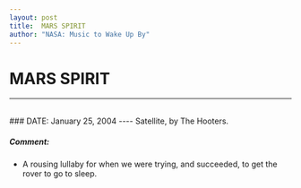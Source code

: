 ```yaml
---
layout: post
title:  MARS SPIRIT
author: "NASA: Music to Wake Up By"
---
```


# MARS SPIRIT
----
<br/>
### DATE: January 25, 2004
----
Satellite, by The Hooters.

##### Comment:
* A rousing lullaby for when we were trying, and succeeded, to get the rover to go to sleep.
